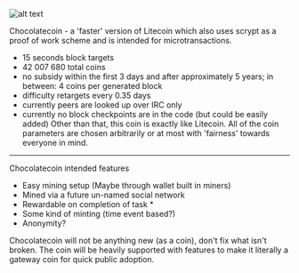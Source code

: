 ![alt text](http://computerstudio.eu/private/chocolatecoin.png "logo")

Chocolatecoin - a 'faster' version of Litecoin which also uses scrypt
as a proof of work scheme and is intended for microtransactions.
 - 15 seconds block targets
 - 42 007 680 total coins
 - no subsidy within the first 3 days and after approximately 5 years;
    in between: 4 coins per generated block
 - difficulty retargets every 0.35 days
 - currently peers are looked up over IRC only
 - currently no block checkpoints are in the code (but could be easily
   added)
Other than that, this coin is exactly like Litecoin. All of the coin parameters
are chosen arbitrarily or at most with 'fairness' towards everyone in mind.

-------------------------
Chocolatecoin intended features

- Easy mining setup (Maybe through wallet built in miners)
- Mined via a future un-named social network
- Rewardable on completion of task *
- Some kind of minting (time event based?)
- Anonymity?


Chocolatecoin will not be anything new (as a coin), don't fix what isn't broken. The coin will be heavily supported with features to make it literally a gateway coin for quick public adoption.
